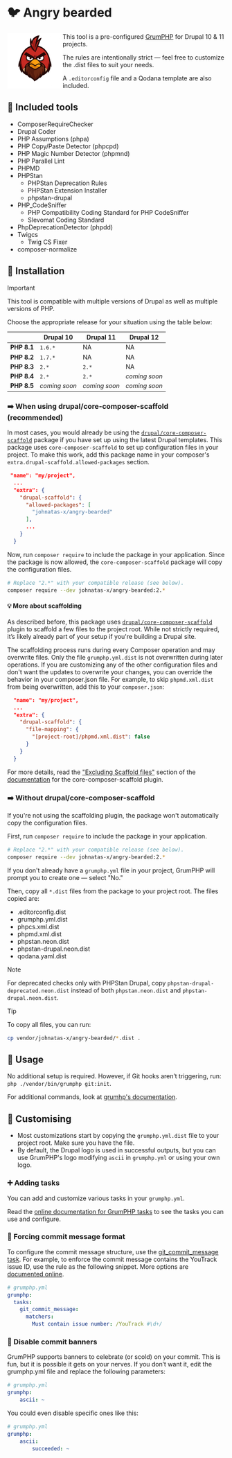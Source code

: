# 🐦 Angry bearded

<img src="resources/angry-bearderd.png" align="left" width="128" alt="logo"/>

This tool is a pre-configured [GrumPHP](https://github.com/phpro/grumphp) for Drupal 10 & 11 projects.

The rules are intentionally strict — feel free to customize the .dist files to suit your needs.

A `.editorconfig` file and a Qodana template are also included.

## 🔧 Included tools
- ComposerRequireChecker
- Drupal Coder
- PHP Assumptions (phpa)
- PHP Copy/Paste Detector (phpcpd)
- PHP Magic Number Detector (phpmnd)
- PHP Parallel Lint
- PHPMD
- PHPStan
  - PHPStan Deprecation Rules
  - PHPStan Extension Installer
  - phpstan-drupal
- PHP_CodeSniffer
  - PHP Compatibility Coding Standard for PHP CodeSniffer
  - Slevomat Coding Standard
- PhpDeprecationDetector (phpdd)
- Twigcs
  - Twig CS Fixer
- composer-normalize

## 🚀 Installation

> [!IMPORTANT]  
> This tool is compatible with multiple versions of Drupal as well as multiple versions of PHP.
> 
> Choose the appropriate release for your situation using the table below:
>
>| 	             | **Drupal 10** 	 | **Drupal 11** 	 | **Drupal 12** 	 |
>|---------------|-----------------|-----------------|-----------------|
>| **PHP 8.1** 	 | `1.6.*`       	 | NA            	 | NA            	 |
>| **PHP 8.2** 	 | `1.7.*`       	 | NA            	 | NA            	 |
>| **PHP 8.3** 	 | `2.*`         	 | `2.*`         	 | NA            	 |
>| **PHP 8.4** 	 | `2.*`         	 | `2.*`         	 | _coming soon_ 	 |
>| **PHP 8.5** 	 | _coming soon_ 	 | _coming soon_ 	 | _coming soon_ 	 |

### ➡️ When using drupal/core-composer-scaffold (recommended)

In most cases, you would already be using the [`drupal/core-composer-scaffold`](https://packagist.org/packages/drupal/core-composer-scaffold) package if you have set up using the latest Drupal templates. This package uses `core-composer-scaffold` to set up configuration files in your project. To make this work, add this package name in your composer's `extra.drupal-scaffold.allowed-packages` section.

```json
 "name": "my/project",
  ...
  "extra": {
    "drupal-scaffold": {
      "allowed-packages": [
        "johnatas-x/angry-bearded"
      ],
      ...
    }
  }
```

Now, run `composer require` to include the package in your application. Since the package is now allowed, the `core-composer-scaffold` package will copy the configuration files.

```bash
# Replace "2.*" with your compatible release (see below).
composer require --dev johnatas-x/angry-bearded:2.*
```

#### 💡 More about scaffolding

As described before, this package uses [`drupal/core-composer-scaffold`](https://github.com/drupal/core-composer-scaffold) plugin to scaffold a few files to the project root. While not strictly required, it’s likely already part of your setup if you're building a Drupal site.

The scaffolding process runs during every Composer operation and may overwrite files. Only the file `grumphp.yml.dist` is not overwritten during later operations. If you are customizing any of the other configuration files and don't want the updates to overwrite your changes, you can override the behavior in your composer.json file. For example, to skip `phpmd.xml.dist` from being overwritten, add this to your `composer.json`:

```json
  "name": "my/project",
  ...
  "extra": {
    "drupal-scaffold": {
      "file-mapping": {
        "[project-root]/phpmd.xml.dist": false
      }
    }
  }
```

For more details, read the ["Excluding Scaffold files"](https://github.com/drupal/core-composer-scaffold#excluding-scaffold-files) section of the [documentation](https://github.com/drupal/core-composer-scaffold/blob/8.8.x/README.md) for the core-composer-scaffold plugin.

### ➡️ Without drupal/core-composer-scaffold

If you're not using the scaffolding plugin, the package won't automatically copy the configuration files.

First, run `composer require` to include the package in your application.

```bash
# Replace "2.*" with your compatible release (see below).
composer require --dev johnatas-x/angry-bearded:2.*
```

If you don't already have a `grumphp.yml` file in your project, GrumPHP will prompt you to create one — select "No."

Then, copy all `*.dist` files from the package to your project root. The files copied are:

* .editorconfig.dist
* grumphp.yml.dist
* phpcs.xml.dist
* phpmd.xml.dist
* phpstan.neon.dist
* phpstan-drupal.neon.dist
* qodana.yaml.dist

> [!NOTE]
> For deprecated checks only with PHPStan Drupal, copy `phpstan-drupal-deprecated.neon.dist` instead of both `phpstan.neon.dist` and `phpstan-drupal.neon.dist`.

> [!TIP]
> To copy all files, you can run:
> ```bash
> cp vendor/johnatas-x/angry-bearded/*.dist .
> ```

## 🚧 Usage

No additional setup is required. However, if Git hooks aren’t triggering, run: `php ./vendor/bin/grumphp git:init`.

For additional commands, look at [grumhp's documentation](https://github.com/phpro/grumphp/blob/master/doc/commands.md).

## 💈 Customising

* Most customizations start by copying the `grumphp.yml.dist` file to your project root. Make sure you have the file.
* By default, the Drupal logo is used in successful outputs, but you can use GrumPHP's logo modifying `ascii` in `grumphp.yml` or using your own logo.

### ➕ Adding tasks

You can add and customize various tasks in your `grumphp.yml`.

Read the [online documentation for GrumPHP tasks](https://github.com/phpro/grumphp/blob/master/doc/tasks.md) to see the tasks you can use and configure.

### 🛂 Forcing commit message format

To configure the commit message structure, use the [git_commit_message task](https://github.com/phpro/grumphp/blob/master/doc/tasks/git_commit_message.md). For example, to enforce the commit message contains the YouTrack issue ID, use the rule as the following snippet. More options are [documented online](https://github.com/phpro/grumphp/blob/master/doc/tasks/git_commit_message.md).

```yaml
# grumphp.yml
grumphp:
  tasks:
    git_commit_message:
      matchers:
        Must contain issue number: /YouTrack #\d+/
```

### 🚫 Disable commit banners

GrumPHP supports banners to celebrate (or scold) on your commit. This is fun, but it is possible it gets on your nerves. If you don’t want it, edit the grumphp.yml file and replace the following parameters:

```yaml
# grumphp.yml
grumphp:
    ascii: ~
```

You could even disable specific ones like this:

```yaml
# grumphp.yml
grumphp:
    ascii:
        succeeded: ~
```
